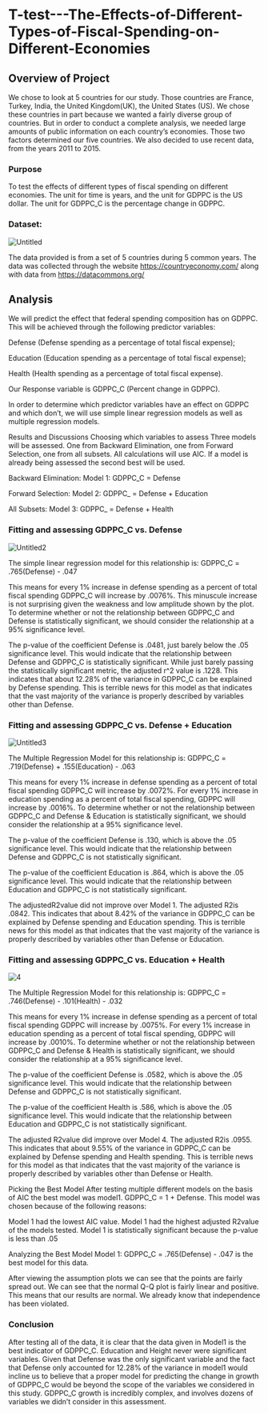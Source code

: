# T-test---The-Effects-of-Different-Types-of-Fiscal-Spending-on-Different-Economies
## Overview of Project
We chose to look at 5 countries for our study. Those countries are France, Turkey, India, the United Kingdom(UK), the United States (US). We chose these countries in part because we wanted a fairly diverse group of countries. But in order to conduct a complete analysis, we needed large amounts of public information on each country’s economies. Those two factors determined our five countries. We also decided to use recent data, from the years 2011 to 2015. 

### Purpose
To test the effects of different types of fiscal spending on different economies. 
The unit for time is years, and the unit for GDPPC is the US dollar. The unit for GDPPC_C is the percentage change in GDPPC.


### Dataset:
![Untitled](https://user-images.githubusercontent.com/38533045/163076572-100ba846-6284-4be8-a14f-eead2c5fd505.png)


The data provided is from a set of 5 countries during 5 common years. The data was collected through the website https://countryeconomy.com/ along with data from https://datacommons.org/ 


## Analysis 
We will predict the effect that federal spending composition has on GDPPC. This will be achieved through the following predictor variables: 

Defense (Defense spending as a percentage of total fiscal expense);

Education (Education spending as a percentage of total fiscal expense);

Health (Health spending as a percentage of total fiscal expense).

Our Response variable is GDPPC_C (Percent change in GDPPC).

In order to determine which predictor variables have an effect on GDPPC and which don’t, we will use simple linear regression models as well as multiple regression models.

Results and Discussions
Choosing which variables to assess
Three models will be assessed. One from Backward Elimination, one from Forward Selection, one from all subsets. All calculations will use AIC. If a model is already being assessed the second best will be used.

Backward Elimination: Model 1: GDPPC_C = Defense

Forward Selection: Model 2: GDPPC_ = Defense + Education

All Subsets: Model 3: GDPPC_ = Defense + Health

### Fitting and assessing GDPPC_C vs. Defense
![Untitled2](https://user-images.githubusercontent.com/38533045/163076843-543df829-8b8a-43c9-b9ff-eb7bd878a522.png)


The simple linear regression model for this relationship is:
GDPPC_C = .765(Defense) - .047

This means for every 1% increase in defense spending as a percent of total fiscal spending GDPPC_C will increase by .0076%. This minuscule increase is not surprising given the weakness and low amplitude shown by the plot. To determine whether or not the relationship between GDPPC_C and Defense is statistically significant, we should consider the relationship at a 95% significance level.

The p-value of the coefficient Defense is .0481, just barely below the .05 significance level. This would indicate that the relationship between Defense and GDPPC_C is statistically significant. While just barely passing the statistically significant metric, the adjusted r^2 value is .1228. This indicates that about 12.28% of the variance in GDPPC_C can be explained by Defense spending. This is terrible news for this model as that indicates that the vast majority of the variance is properly described by variables other than Defense.

### Fitting and assessing GDPPC_C vs. Defense + Education
![Untitled3](https://user-images.githubusercontent.com/38533045/163077191-bbcafd2d-c680-4746-880d-259e75933b99.png)

The Multiple Regression Model for this relationship is:
GDPPC_C = .719(Defense) + .155(Education) - .063

This means for every 1% increase in defense spending as a percent of total fiscal spending GDPPC_C will increase by .0072%. For every 1% increase in education spending as a percent of total fiscal spending, GDPPC will increase by .0016%. To determine whether or not the relationship between GDPPC_C and Defense & Education is statistically significant, we should consider the relationship at a 95% significance level.

The p-value of the coefficient Defense is .130, which is above the .05 significance level. This would indicate that the relationship between Defense and GDPPC_C is not statistically significant. 

The p-value of the coefficient Education is .864, which is above the .05 significance level. This would indicate that the relationship between Education and GDPPC_C is not statistically significant. 

The adjustedR2value did not improve over Model 1. The adjusted R2is .0842. This indicates that about 8.42% of the variance in GDPPC_C can be explained by Defense spending and Education spending. This is terrible news for this model as that indicates that the vast majority of the variance is properly described by variables other than Defense or Education.

### Fitting and assessing GDPPC_C vs. Education + Health
![4](https://user-images.githubusercontent.com/38533045/163077260-67c4d62c-1aee-42fc-918b-af2ac295455f.png)

The Multiple Regression Model for this relationship is:
GDPPC_C = .746(Defense) - .101(Health) - .032

This means for every 1% increase in defense spending as a percent of total fiscal spending GDPPC will increase by .0075%. For every 1% increase in education spending as a percent of total fiscal spending, GDPPC will increase by .0010%. To determine whether or not the relationship between GDPPC_C and Defense & Health is statistically significant, we should consider the relationship at a 95% significance level.

The p-value of the coefficient Defense is .0582, which is above the .05 significance level. This would indicate that the relationship between Defense and GDPPC_C is not statistically significant. 

The p-value of the coefficient Health is .586, which is above the .05 significance level. This would indicate that the relationship between Education and GDPPC_C is not statistically significant. 

The adjusted R2value did improve over Model 4. The adjusted R2is .0955. This indicates that about 9.55% of the variance in GDPPC_C can be explained by Defense spending and Health spending. This is terrible news for this model as that indicates that the vast majority of the variance is properly described by variables other than Defense or Health.

Picking the Best Model
After testing multiple different models on the basis of AIC the best model was model1. GDPPC_C = 1 + Defense. This model was chosen because of the following reasons:

Model 1 had the lowest AIC value.
Model 1 had the highest adjusted R2value of the models tested.
Model 1 is statistically significant because the p-value is less than .05

Analyzing the Best Model
Model 1: GDPPC_C = .765(Defense) - .047 is the best model for this data.










After viewing the assumption plots we can see that the points are fairly spread out. We can see that the normal Q-Q plot is fairly linear and positive. This means that our results are normal. We already know that independence has been violated.

### Conclusion
After testing all of the data, it is clear that the data given in Model1 is the best indicator of GDPPC_C. Education and Height never were significant variables. Given that Defense was the only significant variable and the fact that Defense only accounted for 12.28% of the variance in model1 would incline us to believe that a proper model for predicting the change in growth of GDPPC_C would be beyond the scope of the variables we considered in this study. GDPPC_C growth is incredibly complex, and involves dozens of variables we didn’t consider in this assessment.
